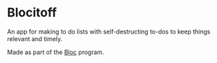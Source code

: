 # Blocitoff
An app for making to do lists with self-destructing to-dos to keep things relevant and timely.

Made as part of the [Bloc](http://bloc.io) program.
